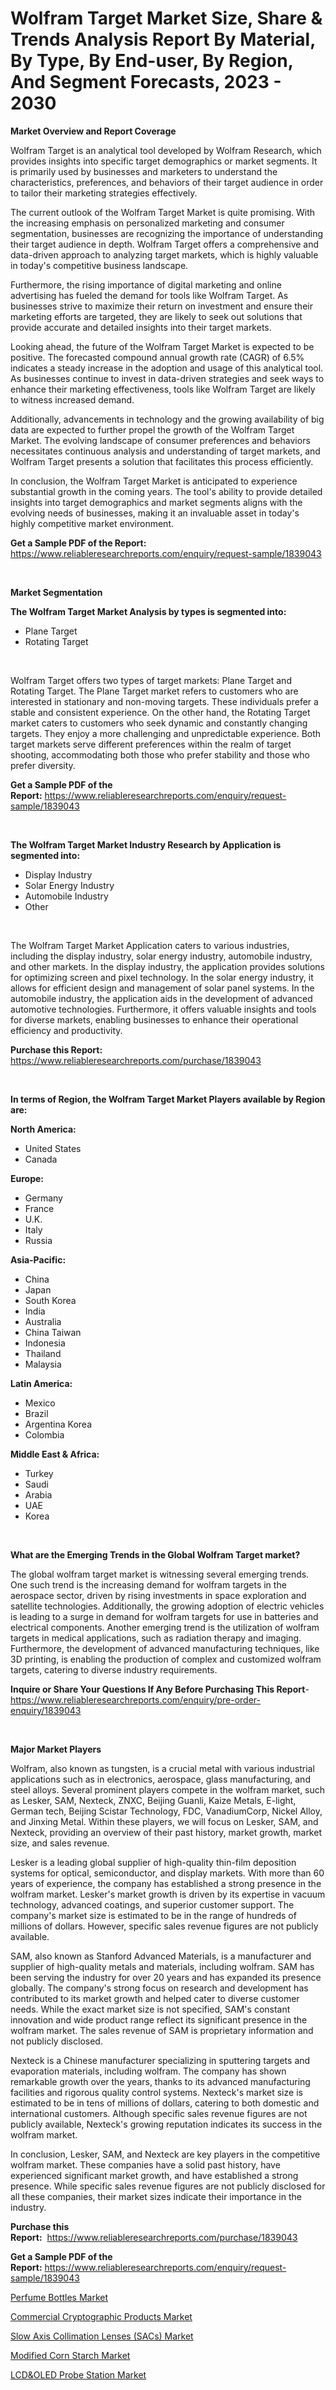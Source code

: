 <p><h1>Wolfram Target Market Size, Share & Trends Analysis Report By Material, By Type, By End-user, By Region, And Segment Forecasts, 2023 - 2030</h1></p><p><strong>Market Overview and Report Coverage</strong></p>
<p><p>Wolfram Target is an analytical tool developed by Wolfram Research, which provides insights into specific target demographics or market segments. It is primarily used by businesses and marketers to understand the characteristics, preferences, and behaviors of their target audience in order to tailor their marketing strategies effectively.</p><p>The current outlook of the Wolfram Target Market is quite promising. With the increasing emphasis on personalized marketing and consumer segmentation, businesses are recognizing the importance of understanding their target audience in depth. Wolfram Target offers a comprehensive and data-driven approach to analyzing target markets, which is highly valuable in today's competitive business landscape.</p><p>Furthermore, the rising importance of digital marketing and online advertising has fueled the demand for tools like Wolfram Target. As businesses strive to maximize their return on investment and ensure their marketing efforts are targeted, they are likely to seek out solutions that provide accurate and detailed insights into their target markets.</p><p>Looking ahead, the future of the Wolfram Target Market is expected to be positive. The forecasted compound annual growth rate (CAGR) of 6.5% indicates a steady increase in the adoption and usage of this analytical tool. As businesses continue to invest in data-driven strategies and seek ways to enhance their marketing effectiveness, tools like Wolfram Target are likely to witness increased demand.</p><p>Additionally, advancements in technology and the growing availability of big data are expected to further propel the growth of the Wolfram Target Market. The evolving landscape of consumer preferences and behaviors necessitates continuous analysis and understanding of target markets, and Wolfram Target presents a solution that facilitates this process efficiently.</p><p>In conclusion, the Wolfram Target Market is anticipated to experience substantial growth in the coming years. The tool's ability to provide detailed insights into target demographics and market segments aligns with the evolving needs of businesses, making it an invaluable asset in today's highly competitive market environment.</p></p>
<p><strong>Get a Sample PDF of the Report:</strong> <a href="https://www.reliableresearchreports.com/enquiry/request-sample/1839043">https://www.reliableresearchreports.com/enquiry/request-sample/1839043</a></p>
<p>&nbsp;</p>
<p><strong>Market Segmentation</strong></p>
<p><strong>The Wolfram Target Market Analysis by types is segmented into:</strong></p>
<p><ul><li>Plane Target</li><li>Rotating Target</li></ul></p>
<p>&nbsp;</p>
<p><p>Wolfram Target offers two types of target markets: Plane Target and Rotating Target. The Plane Target market refers to customers who are interested in stationary and non-moving targets. These individuals prefer a stable and consistent experience. On the other hand, the Rotating Target market caters to customers who seek dynamic and constantly changing targets. They enjoy a more challenging and unpredictable experience. Both target markets serve different preferences within the realm of target shooting, accommodating both those who prefer stability and those who prefer diversity.</p></p>
<p><strong>Get a Sample PDF of the Report:</strong>&nbsp;<a href="https://www.reliableresearchreports.com/enquiry/request-sample/1839043">https://www.reliableresearchreports.com/enquiry/request-sample/1839043</a></p>
<p>&nbsp;</p>
<p><strong>The Wolfram Target Market Industry Research by Application is segmented into:</strong></p>
<p><ul><li>Display Industry</li><li>Solar Energy Industry</li><li>Automobile Industry</li><li>Other</li></ul></p>
<p>&nbsp;</p>
<p><p>The Wolfram Target Market Application caters to various industries, including the display industry, solar energy industry, automobile industry, and other markets. In the display industry, the application provides solutions for optimizing screen and pixel technology. In the solar energy industry, it allows for efficient design and management of solar panel systems. In the automobile industry, the application aids in the development of advanced automotive technologies. Furthermore, it offers valuable insights and tools for diverse markets, enabling businesses to enhance their operational efficiency and productivity.</p></p>
<p><strong>Purchase this Report:</strong>&nbsp; <a href="https://www.reliableresearchreports.com/purchase/1839043">https://www.reliableresearchreports.com/purchase/1839043</a></p>
<p>&nbsp;</p>
<p><strong>In terms of Region, the Wolfram Target Market Players available by Region are:</strong></p>
<p>
    <p> <strong> North America: </strong>
        <ul>
            <li>United States</li>
            <li>Canada</li>
        </ul>
        </p> 
    <p> <strong> Europe: </strong>
        <ul>
            <li>Germany</li>
            <li>France</li>
            <li>U.K.</li>
            <li>Italy</li>
            <li>Russia</li>
        </ul>
        </p> 
    <p> <strong> Asia-Pacific: </strong>
        <ul>
            <li>China</li>
            <li>Japan</li>
            <li>South Korea</li>
            <li>India</li>
            <li>Australia</li>
            <li>China Taiwan</li>
            <li>Indonesia</li>
            <li>Thailand</li>
            <li>Malaysia</li>
        </ul>
        </p> 
    <p> <strong> Latin America: </strong>
        <ul>
            <li>Mexico</li>
            <li>Brazil</li>
            <li>Argentina Korea</li>
            <li>Colombia</li>
        </ul>
        </p> 
    <p> <strong> Middle East & Africa: </strong>
        <ul>
            <li>Turkey</li>
            <li>Saudi</li>
            <li>Arabia</li>
            <li>UAE</li>
            <li>Korea</li>
        </ul>
    </p>
    </p>
<p>&nbsp;</p>
<p><strong>What are the Emerging Trends in the Global Wolfram Target market?</strong></p>
<p><p>The global wolfram target market is witnessing several emerging trends. One such trend is the increasing demand for wolfram targets in the aerospace sector, driven by rising investments in space exploration and satellite technologies. Additionally, the growing adoption of electric vehicles is leading to a surge in demand for wolfram targets for use in batteries and electrical components. Another emerging trend is the utilization of wolfram targets in medical applications, such as radiation therapy and imaging. Furthermore, the development of advanced manufacturing techniques, like 3D printing, is enabling the production of complex and customized wolfram targets, catering to diverse industry requirements.</p></p>
<p><strong>Inquire or Share Your Questions If Any Before Purchasing This Report</strong>- <a href="https://www.reliableresearchreports.com/enquiry/pre-order-enquiry/1839043">https://www.reliableresearchreports.com/enquiry/pre-order-enquiry/1839043</a></p>
<p>&nbsp;</p>
<p><strong>Major Market Players</strong></p>
<p><p>Wolfram, also known as tungsten, is a crucial metal with various industrial applications such as in electronics, aerospace, glass manufacturing, and steel alloys. Several prominent players compete in the wolfram market, such as Lesker, SAM, Nexteck, ZNXC, Beijing Guanli, Kaize Metals, E-light, German tech, Beijing Scistar Technology, FDC, VanadiumCorp, Nickel Alloy, and Jinxing Metal. Within these players, we will focus on Lesker, SAM, and Nexteck, providing an overview of their past history, market growth, market size, and sales revenue.</p><p>Lesker is a leading global supplier of high-quality thin-film deposition systems for optical, semiconductor, and display markets. With more than 60 years of experience, the company has established a strong presence in the wolfram market. Lesker's market growth is driven by its expertise in vacuum technology, advanced coatings, and superior customer support. The company's market size is estimated to be in the range of hundreds of millions of dollars. However, specific sales revenue figures are not publicly available.</p><p>SAM, also known as Stanford Advanced Materials, is a manufacturer and supplier of high-quality metals and materials, including wolfram. SAM has been serving the industry for over 20 years and has expanded its presence globally. The company's strong focus on research and development has contributed to its market growth and helped cater to diverse customer needs. While the exact market size is not specified, SAM's constant innovation and wide product range reflect its significant presence in the wolfram market. The sales revenue of SAM is proprietary information and not publicly disclosed.</p><p>Nexteck is a Chinese manufacturer specializing in sputtering targets and evaporation materials, including wolfram. The company has shown remarkable growth over the years, thanks to its advanced manufacturing facilities and rigorous quality control systems. Nexteck's market size is estimated to be in tens of millions of dollars, catering to both domestic and international customers. Although specific sales revenue figures are not publicly available, Nexteck's growing reputation indicates its success in the wolfram market.</p><p>In conclusion, Lesker, SAM, and Nexteck are key players in the competitive wolfram market. These companies have a solid past history, have experienced significant market growth, and have established a strong presence. While specific sales revenue figures are not publicly disclosed for all these companies, their market sizes indicate their importance in the industry.</p></p>
<p><strong>Purchase this Report:</strong>&nbsp;&nbsp;<a href="https://www.reliableresearchreports.com/purchase/1839043">https://www.reliableresearchreports.com/purchase/1839043</a></p>
<p></p>
<p><strong>Get a Sample PDF of the Report:</strong>&nbsp;<a href="https://www.reliableresearchreports.com/enquiry/request-sample/1839043">https://www.reliableresearchreports.com/enquiry/request-sample/1839043</a></p>
<p><p><a href="https://github.com/jonneygiverf/Market-Research-Report-List-1/blob/main/perfume-bottles-market.md">Perfume Bottles Market</a></p><p><a href="https://medium.com/@melt.scale.beast/commercial-cryptographic-products-market-size-cagr-trends-2024-2030-069d2641a2a3">Commercial Cryptographic Products Market</a></p><p><a href="https://medium.com/@albanamusaj1924/slow-axis-collimation-lenses-sacs-market-insights-into-market-cagr-market-trends-and-growth-fd7e59abc381">Slow Axis Collimation Lenses (SACs) Market</a></p><p><a href="https://github.com/dziulagalemab/Market-Research-Report-List-1/blob/main/modified-corn-starch-market.md">Modified Corn Starch Market</a></p><p><a href="https://medium.com/@sake.use.loan/lcd-amp-oled-probe-station-market-insights-into-market-cagr-market-trends-and-growth-strategies-756d07f81738">LCD&OLED Probe Station Market</a></p></p>